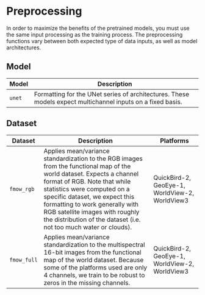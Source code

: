 # Preprocessing

In order to maximize the benefits of the pretrained models, you must use the same input
processing as the training process. The preprocessing functions vary between both
expected type of data inputs, as well as model architectures.

## Model

| Model  | Description                                                                                                |
| ------ | ---------------------------------------------------------------------------------------------------------- |
| `unet` | Formatting for the UNet series of architectures. These models expect multichannel inputs on a fixed basis. |

## Dataset

| Dataset     | Description                                                                                                                                                                                                                                                                                                                                                    | Platforms                                      |
| ----------- | -------------------------------------------------------------------------------------------------------------------------------------------------------------------------------------------------------------------------------------------------------------------------------------------------------------------------------------------------------------- | ---------------------------------------------- |
| `fmow_rgb`  | Applies mean/variance standardization to the RGB images from the functional map of the world dataset. Expects a channel format of RGB. Note that while statistics were computed on a specific dataset, we expect this formatting to work generally with RGB satellite images with roughly the distribution of the dataset (i.e. not too much water or clouds). | QuickBird-2, GeoEye-1, WorldView-2, WorldView3 |
| `fmow_full` | Applies mean/variance standardization to the multispectral 16-bit images from the functional map of the world dataset. Because some of the platforms used are only 4 channels, we train to be robust to zeros in the missing channels.                                                                                                                         | QuickBird-2, GeoEye-1, WorldView-2, WorldView3 |
